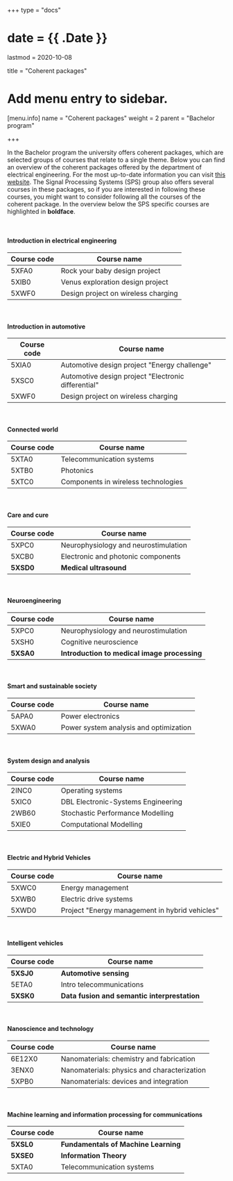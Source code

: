 +++
type = "docs"

# date = {{ .Date }}
lastmod = 2020-10-08

title = "Coherent packages"

# Add menu entry to sidebar.
[menu.info]
  name = "Coherent packages"
  weight = 2
  parent = "Bachelor program"

+++

In the Bachelor program the university offers coherent packages, which are selected groups of courses that relate to a single theme. 
Below you can find an overview of the coherent packages offered by the department of electrical engineering.
For the most up-to-date information you can visit <a href="https://studiegids.tue.nl/opleidingen/bachelor-college/majors/electrical-engineering/curriculum/electives/coherent-packages/?L=0">this website</a>. 
The Signal Processing Systems (SPS) group also offers several courses in these packages, so if you are interested in following these courses, you might want to consider following all the courses of the coherent package.
In the overview below the SPS specific courses are highlighted in **boldface**.

<br>

#### Introduction in electrical engineering
| Course code   | Course name                             | 
|---------------|-----------------------------------------|
| 5XFA0         | Rock your baby design project           |
| 5XIB0         | Venus exploration design project        |
| 5XWF0         | Design project on wireless charging     |

<br>

#### Introduction in automotive
| Course code   | Course name                                            | 
|---------------|--------------------------------------------------------|
| 5XIA0         | Automotive design project "Energy challenge"           |
| 5XSC0         | Automotive design project "Electronic differential"    |
| 5XWF0         | Design project on wireless charging                    |

<br>

#### Connected world
| Course code   | Course name                                            | 
|---------------|--------------------------------------------------------|
| 5XTA0         | Telecommunication systems                              |
| 5XTB0         | Photonics                                              |
| 5XTC0         | Components in wireless technologies                    |

<br>

#### Care and cure
| Course code   | Course name                                            | 
|---------------|--------------------------------------------------------|
| 5XPC0         | Neurophysiology and neurostimulation                   |
| 5XCB0         | Electronic and photonic components                     |
| **5XSD0**     | **Medical ultrasound**                                 |

<br>

#### Neuroengineering
| Course code   | Course name                                            | 
|---------------|--------------------------------------------------------|
| 5XPC0         | Neurophysiology and neurostimulation                   |
| 5XSH0         | Cognitive neuroscience                                 |
| **5XSA0**     | **Introduction to medical image processing**           |

<br>

#### Smart and sustainable society
| Course code   | Course name                                            | 
|---------------|--------------------------------------------------------|
| 5APA0         | Power electronics                                      |
| 5XWA0         | Power system analysis and optimization                 |

<br>

#### System design and analysis
| Course code   | Course name                                            | 
|---------------|--------------------------------------------------------|
| 2INC0         | Operating systems                                      |
| 5XIC0         | DBL Electronic-Systems Engineering                     |
| 2WB60         | Stochastic Performance Modelling                       |
| 5XIE0         | Computational Modelling                                |

<br>

#### Electric and Hybrid Vehicles
| Course code   | Course name                                            | 
|---------------|--------------------------------------------------------|
| 5XWC0         | Energy management                                      |
| 5XWB0         | Electric drive systems                                 |
| 5XWD0         | Project "Energy management in hybrid vehicles"         |

<br>

#### Intelligent vehicles
| Course code   | Course name                                            | 
|---------------|--------------------------------------------------------|
| **5XSJ0**     | **Automotive sensing**                                 |
| 5ETA0         | Intro telecommunications                               |
| **5XSK0**     | **Data fusion and semantic interprestation**           |

<br>

#### Nanoscience and technology
| Course code   | Course name                                            | 
|---------------|--------------------------------------------------------|
| 6E12X0        | Nanomaterials: chemistry and fabrication               |
| 3ENX0         | Nanomaterials: physics and characterization            |
| 5XPB0         | Nanomaterials: devices and integration                 |

<br>

#### Machine learning and information processing for communications
| Course code   | Course name                                            | 
|---------------|--------------------------------------------------------|
| **5XSL0**     | **Fundamentals of Machine Learning**                   |
| **5XSE0**     | **Information Theory**                                 |
| 5XTA0         | Telecommunication systems                              |